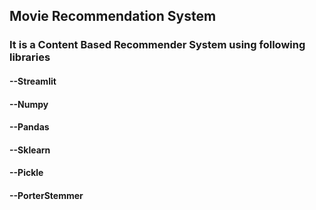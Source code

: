## Movie Recommendation System

### It is a Content Based Recommender System using following libraries

#### --Streamlit
#### --Numpy
#### --Pandas
#### --Sklearn
#### --Pickle
#### --PorterStemmer
